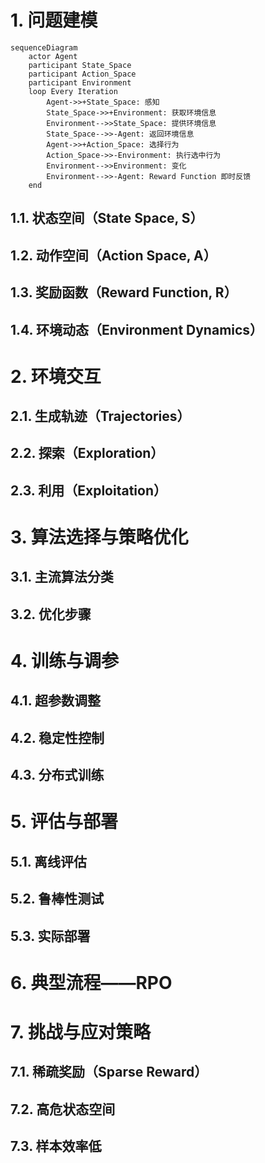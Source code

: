 # 1. 问题建模
```mermaid
sequenceDiagram
	actor Agent
	participant State_Space
	participant Action_Space
	participant Environment
    loop Every Iteration
	    Agent->>+State_Space: 感知
	    State_Space->>+Environment: 获取环境信息
	    Environment-->>State_Space: 提供环境信息
	    State_Space-->>-Agent: 返回环境信息
		Agent->>+Action_Space: 选择行为
		Action_Space->>-Environment: 执行选中行为	
		Environment-->>Environment: 变化
	    Environment-->>-Agent: Reward Function 即时反馈
    end
```



## 1.1. 状态空间（State Space, S）
## 1.2. 动作空间（Action Space, A）
## 1.3. 奖励函数（Reward Function, R）
## 1.4. 环境动态（Environment Dynamics）
# 2. 环境交互
## 2.1. 生成轨迹（Trajectories）
## 2.2. 探索（Exploration）
## 2.3. 利用（Exploitation）
# 3. 算法选择与策略优化
## 3.1. 主流算法分类
## 3.2. 优化步骤
# 4. 训练与调参
## 4.1. 超参数调整
## 4.2. 稳定性控制
## 4.3. 分布式训练
# 5. 评估与部署
## 5.1. 离线评估
## 5.2. 鲁棒性测试
## 5.3. 实际部署
# 6. 典型流程——RPO
# 7. 挑战与应对策略
## 7.1. 稀疏奖励（Sparse Reward）
## 7.2. 高危状态空间
## 7.3. 样本效率低
